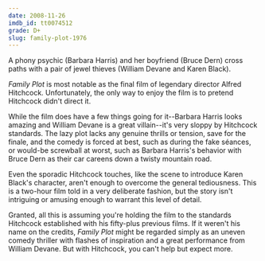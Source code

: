 ```yaml
---
date: 2008-11-26
imdb_id: tt0074512
grade: D+
slug: family-plot-1976
---
```


A phony psychic (Barbara Harris) and her boyfriend (Bruce Dern) cross paths with a pair of jewel thieves (William Devane and Karen Black).

_Family Plot_ is most notable as the final film of legendary director Alfred Hitchcock. Unfortunately, the only way to enjoy the film is to pretend Hitchcock didn't direct it.

While the film does have a few things going for it--Barbara Harris looks amazing and William Devane is a great villain--it's very sloppy by Hitchcock standards. The lazy plot lacks any genuine thrills or tension, save for the finale, and the comedy is forced at best, such as during the fake séances, or would-be screwball at worst, such as Barbara Harris's behavior with Bruce Dern as their car careens down a twisty mountain road.

Even the sporadic Hitchcock touches, like the scene to introduce Karen Black's character, aren't enough to overcome the general tediousness. This is a two-hour film told in a very deliberate fashion, but the story isn't intriguing or amusing enough to warrant this level of detail.

Granted, all this is assuming you're holding the film to the standards Hitchcock established with his fifty-plus previous films. If it weren't his name on the credits, _Family Plot_ might be regarded simply as an uneven comedy thriller with flashes of inspiration and a great performance from William Devane. But with Hitchcock, you can't help but expect more.
